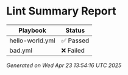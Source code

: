 # Lint Summary Report

| Playbook | Status |
|----------|--------|
| hello-world.yml | ✅ Passed |
| bad.yml | ❌ Failed |

_Generated on Wed Apr 23 13:54:16 UTC 2025_
